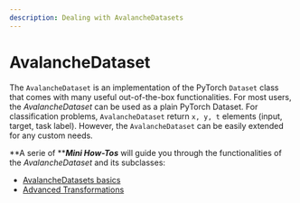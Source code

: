 ```yaml
---
description: Dealing with AvalancheDatasets
---
```


# AvalancheDataset

The `AvalancheDataset` is an implementation of the PyTorch `Dataset` class that comes with many useful out-of-the-box functionalities. For most users, the _AvalancheDataset_ can be used as a plain PyTorch Dataset. For classification problems, `AvalancheDataset` return `x, y, t` elements (input, target, task label). However, the `AvalancheDataset` can be easily extended for any custom needs.

**A serie of **_**Mini How-Tos**_ will guide you through the functionalities of the _AvalancheDataset_ and its subclasses:

* [AvalancheDatasets basics](avalanche-datasets.md)
* [Advanced Transformations](avalanche-transformations.md)

```python
```
